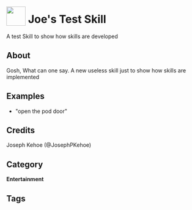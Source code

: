 # <img src='https://rawgithub.com/FortAwesome/Font-Awesome/master/advanced-options/raw-svg/solid/       meh-rolling-eyes.svg' card_color='#87AAA0' width='50' height='50' style='vertical-align:bottom'/> Joe's Test Skill
A test Skill to show how skills are developed

## About 
Gosh, What can one say. A new useless skill just to show how skills are implemented

## Examples 
* "open the pod door"

## Credits 
Joseph Kehoe (@JosephPKehoe)

## Category
**Entertainment**

## Tags
